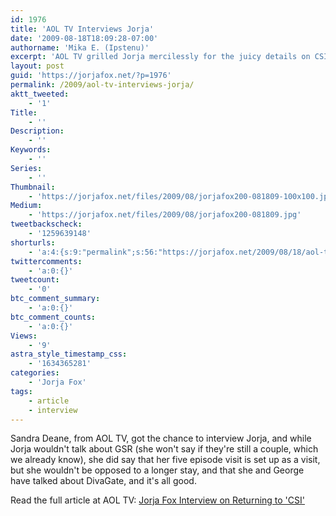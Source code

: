 ```yaml
---
id: 1976
title: 'AOL TV Interviews Jorja'
date: '2009-08-18T18:09:28-07:00'
authorname: 'Mika E. (Ipstenu)'
excerpt: 'AOL TV grilled Jorja mercilessly for the juicy details on CSI and GSR, as well as what she thinks about George Ead''s comments (aka DivaGate).'
layout: post
guid: 'https://jorjafox.net/?p=1976'
permalink: /2009/aol-tv-interviews-jorja/
aktt_tweeted:
    - '1'
Title:
    - ''
Description:
    - ''
Keywords:
    - ''
Series:
    - ''
Thumbnail:
    - 'https://jorjafox.net/files/2009/08/jorjafox200-081809-100x100.jpg'
Medium:
    - 'https://jorjafox.net/files/2009/08/jorjafox200-081809.jpg'
tweetbackscheck:
    - '1259639148'
shorturls:
    - 'a:4:{s:9:"permalink";s:56:"https://jorjafox.net/2009/08/18/aol-tv-interviews-jorja/";s:7:"tinyurl";s:26:"http://tinyurl.com/yan5ejk";s:4:"isgd";s:18:"http://is.gd/531Sd";s:5:"bitly";s:19:"http://bit.ly/RmJGf";}'
twittercomments:
    - 'a:0:{}'
tweetcount:
    - '0'
btc_comment_summary:
    - 'a:0:{}'
btc_comment_counts:
    - 'a:0:{}'
Views:
    - '9'
astra_style_timestamp_css:
    - '1634365281'
categories:
    - 'Jorja Fox'
tags:
    - article
    - interview
---
```


Sandra Deane, from AOL TV, got the chance to interview Jorja, and while Jorja wouldn't talk about GSR (she won't say if they're still a couple, which we already know), she did say that her five episode visit is set up as a visit, but she wouldn't be opposed to a longer stay, and that she and George have talked about DivaGate, and it's all good.

Read the full article at AOL TV: <a href="http://television.aol.com/insidetv/2009/08/18/jorja-fox-interview-on-returning-to-csi/">Jorja Fox Interview on Returning to 'CSI'</a>
